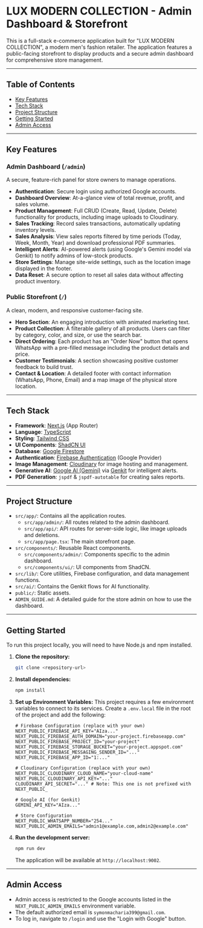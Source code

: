 # LUX MODERN COLLECTION - Admin Dashboard & Storefront

This is a full-stack e-commerce application built for "LUX MODERN COLLECTION", a modern men's fashion retailer. The application features a public-facing storefront to display products and a secure admin dashboard for comprehensive store management.

---

## Table of Contents

- [Key Features](#key-features)
- [Tech Stack](#tech-stack)
- [Project Structure](#project-structure)
- [Getting Started](#getting-started)
- [Admin Access](#admin-access)

---

## Key Features

### Admin Dashboard (`/admin`)
A secure, feature-rich panel for store owners to manage operations.

-   **Authentication**: Secure login using authorized Google accounts.
-   **Dashboard Overview**: At-a-glance view of total revenue, profit, and sales volume.
-   **Product Management**: Full CRUD (Create, Read, Update, Delete) functionality for products, including image uploads to Cloudinary.
-   **Sales Tracking**: Record sales transactions, automatically updating inventory levels.
-   **Sales Analysis**: View sales reports filtered by time periods (Today, Week, Month, Year) and download professional PDF summaries.
-   **Intelligent Alerts**: AI-powered alerts (using Google's Gemini model via Genkit) to notify admins of low-stock products.
-   **Store Settings**: Manage site-wide settings, such as the location image displayed in the footer.
-   **Data Reset**: A secure option to reset all sales data without affecting product inventory.

### Public Storefront (`/`)
A clean, modern, and responsive customer-facing site.

-   **Hero Section**: An engaging introduction with animated marketing text.
-   **Product Collection**: A filterable gallery of all products. Users can filter by category, color, and size, or use the search bar.
-   **Direct Ordering**: Each product has an "Order Now" button that opens WhatsApp with a pre-filled message including the product details and price.
-   **Customer Testimonials**: A section showcasing positive customer feedback to build trust.
-   **Contact & Location**: A detailed footer with contact information (WhatsApp, Phone, Email) and a map image of the physical store location.

---

## Tech Stack

-   **Framework**: [Next.js](https://nextjs.org/) (App Router)
-   **Language**: [TypeScript](https://www.typescriptlang.org/)
-   **Styling**: [Tailwind CSS](https://tailwindcss.com/)
-   **UI Components**: [ShadCN UI](https://ui.shadcn.com/)
-   **Database**: [Google Firestore](https://firebase.google.com/docs/firestore)
-   **Authentication**: [Firebase Authentication](https://firebase.google.com/docs/auth) (Google Provider)
-   **Image Management**: [Cloudinary](https://cloudinary.com/) for image hosting and management.
-   **Generative AI**: [Google AI (Gemini)](https://ai.google/) via [Genkit](https://firebase.google.com/docs/genkit) for intelligent alerts.
-   **PDF Generation**: `jspdf` & `jspdf-autotable` for creating sales reports.

---

## Project Structure

-   `src/app/`: Contains all the application routes.
    -   `src/app/admin/`: All routes related to the admin dashboard.
    -   `src/app/api/`: API routes for server-side logic, like image uploads and deletions.
    -   `src/app/page.tsx`: The main storefront page.
-   `src/components/`: Reusable React components.
    -   `src/components/admin/`: Components specific to the admin dashboard.
    -   `src/components/ui/`: UI components from ShadCN.
-   `src/lib/`: Core utilities, Firebase configuration, and data management functions.
-   `src/ai/`: Contains the Genkit flows for AI functionality.
-   `public/`: Static assets.
-   `ADMIN_GUIDE.md`: A detailed guide for the store admin on how to use the dashboard.

---

## Getting Started

To run this project locally, you will need to have Node.js and npm installed.

1.  **Clone the repository:**
    ```bash
    git clone <repository-url>
    ```

2.  **Install dependencies:**
    ```bash
    npm install
    ```

3.  **Set up Environment Variables:**
    This project requires a few environment variables to connect to its services. Create a `.env.local` file in the root of the project and add the following:

    ```
    # Firebase Configuration (replace with your own)
    NEXT_PUBLIC_FIREBASE_API_KEY="AIza..."
    NEXT_PUBLIC_FIREBASE_AUTH_DOMAIN="your-project.firebaseapp.com"
    NEXT_PUBLIC_FIREBASE_PROJECT_ID="your-project"
    NEXT_PUBLIC_FIREBASE_STORAGE_BUCKET="your-project.appspot.com"
    NEXT_PUBLIC_FIREBASE_MESSAGING_SENDER_ID="..."
    NEXT_PUBLIC_FIREBASE_APP_ID="1:..."

    # Cloudinary Configuration (replace with your own)
    NEXT_PUBLIC_CLOUDINARY_CLOUD_NAME="your-cloud-name"
    NEXT_PUBLIC_CLOUDINARY_API_KEY="..."
    CLOUDINARY_API_SECRET="..." # Note: This one is not prefixed with NEXT_PUBLIC_

    # Google AI (for Genkit)
    GEMINI_API_KEY="AIza..."

    # Store Configuration
    NEXT_PUBLIC_WHATSAPP_NUMBER="254..."
    NEXT_PUBLIC_ADMIN_EMAILS="admin1@example.com,admin2@example.com"
    ```

4.  **Run the development server:**
    ```bash
    npm run dev
    ```
    The application will be available at `http://localhost:9002`.

---

## Admin Access

-   Admin access is restricted to the Google accounts listed in the `NEXT_PUBLIC_ADMIN_EMAILS` environment variable.
-   The default authorized email is `symonmacharia399@gmail.com`.
-   To log in, navigate to `/login` and use the "Login with Google" button.
